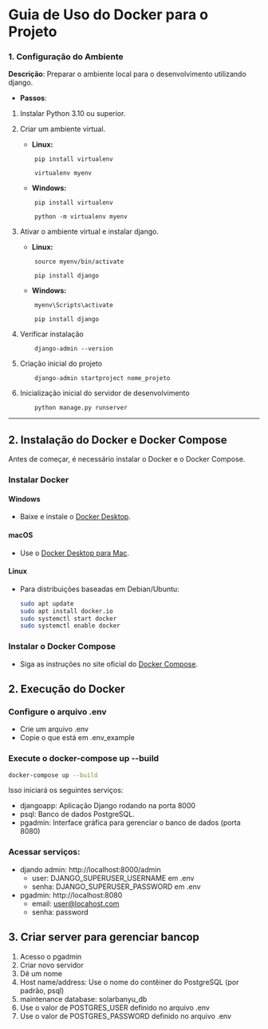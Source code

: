 # Guia de Uso do Docker para o Projeto

### 1. Configuração do Ambiente

**Descrição**: Preparar o ambiente local para o desenvolvimento utilizando django.

-  **Passos**:

1. Instalar Python 3.10 ou superior.

2. Criar um ambiente virtual.

    - **Linux:**

    ```
        pip install virtualenv

        virtualenv myenv    
    ```

    - **Windows:**

    ```
        pip install virtualenv

        python -m virtualenv myenv  
    ```

3. Ativar o ambiente virtual e instalar django.

    - **Linux:**

    ```
        source myenv/bin/activate
        
        pip install django
    ```

    - **Windows:**

    ```
        myenv\Scripts\activate
        
        pip install django
    ```

4. Verificar instalação

    ```
        django-admin --version
    ```

5. Criação inicial do projeto

    ```
        django-admin startproject nome_projeto
    ```

6. Inicialização inicial do servidor de desenvolvimento

    ```
        python manage.py runserver
    ```
---  


## 2. Instalação do Docker e Docker Compose

Antes de começar, é necessário instalar o Docker e o Docker Compose.

### Instalar Docker

#### Windows
- Baixe e instale o [Docker Desktop](https://www.docker.com/products/docker-desktop).

#### macOS
- Use o [Docker Desktop para Mac](https://www.docker.com/products/docker-desktop).

#### Linux
- Para distribuições baseadas em Debian/Ubuntu:
  ```bash
  sudo apt update
  sudo apt install docker.io
  sudo systemctl start docker
  sudo systemctl enable docker

### Instalar o Docker Compose

- Siga as instruções no site oficial do [Docker Compose](https://docs.docker.com/compose/install/).

## 2. Execução do Docker

### Configure o arquivo .env

- Crie um arquivo .env
- Copie o que está em .env_example

### Execute o docker-compose up --build

```bash
docker-compose up --build
```

Isso iniciará os seguintes serviços:
- djangoapp: Aplicação Django rodando na porta 8000
- psql: Banco de dados PostgreSQL.
- pgadmin: Interface gráfica para gerenciar o banco de dados (porta 8080)

### Acessar serviços:
- djando admin: http://localhost:8000/admin
  - user: DJANGO_SUPERUSER_USERNAME em .env
  - senha: DJANGO_SUPERUSER_PASSWORD em .env
- pgadmin: http://localhost:8080
  - email: user@locahost.com
  - senha: password
  
## 3. Criar server para gerenciar bancop

1. Acesso o pgadmin
2. Criar novo servidor
3. Dê um nome
4. Host name/address: Use o nome do contêiner do PostgreSQL (por padrão, psql)
5. maintenance database: solarbanyu_db
6. Use o valor de POSTGRES_USER definido no arquivo .env
7. Use o valor de POSTGRES_PASSWORD definido no arquivo .env